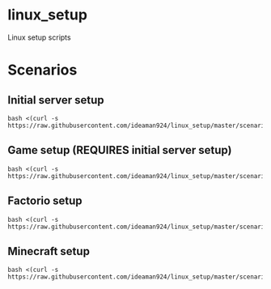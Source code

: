 # linux_setup
Linux setup scripts


# Scenarios

## Initial server setup

    bash <(curl -s https://raw.githubusercontent.com/ideaman924/linux_setup/master/scenario/init_server.sh)


## Game setup (REQUIRES initial server setup)

    bash <(curl -s https://raw.githubusercontent.com/ideaman924/linux_setup/master/scenario/init_game.sh)

## Factorio setup

    bash <(curl -s https://raw.githubusercontent.com/ideaman924/linux_setup/master/scenario/init_factorio.sh)

## Minecraft setup

    bash <(curl -s https://raw.githubusercontent.com/ideaman924/linux_setup/master/scenario/init_minecraft.sh)
